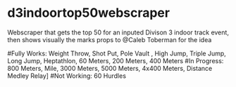 # d3indoortop50webscraper
Webscraper that gets the top 50 for an inputed Divison 3 indoor track event, then shows visually the marks
props to @Caleb Toberman for the idea


#Fully Works: Weight Throw, Shot Put, Pole Vault , High Jump, Triple Jump, Long Jump, Heptathlon, 60 Meters, 200 Meters, 400 Meters
#In Progress: 800 Meters, Mile, 3000 Meters, 5000 Meters, 4x400 Meters, Distance Medley Relay]
#Not Working: 60 Hurdles
